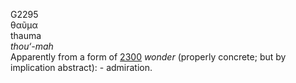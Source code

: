 <body>
  <p>G2295<br>  θαῦμα  <br> thauma  <br><i>thou‘-mah </i><br>Apparently from a form of <a href="g2300.htm">2300</a>  <i>wonder</i> (properly concrete; but by implication abstract): - admiration.<br></p>
 </body>